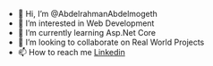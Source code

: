 - 👋 Hi, I’m @AbdelrahmanAbdelmogeth 
- 👀 I’m interested in Web Development
- 🌱 I’m currently learning Asp.Net Core 
- 💞️ I’m looking to collaborate on Real World Projects
- 📫 How to reach me [Linkedin](https://www.linkedin.com/in/abdelrahman-abdelmougeth-328376201/)

<!---
AbdelrahmanAbdelmogeth/AbdelrahmanAbdelmogeth is a ✨ special ✨ repository because its `README.md` (this file) appears on your GitHub profile.
You can click the Preview link to take a look at your changes.
--->
